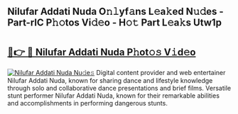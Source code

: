 ## Nilufar Addati Nuda O𝚗𝚕yf𝚊ns L𝚎a𝚔ed N𝚞𝚍es - Part-rlC P𝚑𝚘tos Vi𝚍𝚎o - H𝚘𝚝 Part L𝚎a𝚔s Utw1p

# <h2><a href="http://kf2mbio.oniu.top/?m=Nilufar+Addati+Nuda">🔗👉 🔴 Nilufar Addati Nuda P𝚑ot𝚘𝚜 V𝚒d𝚎o</a></h2>

[![Nilufar Addati Nuda Nu𝚍e𝚜](https://i.imgur.com/0qMVB7G.gif)](http://kf2mbio.oniu.top/?m=Nilufar+Addati+Nuda)
Digital content provider and web entertainer Nilufar Addati Nuda, known for sharing dance and lifestyle knowledge through solo and collaborative dance presentations and brief films. Versatile stunt performer Nilufar Addati Nuda, known for their remarkable abilities and accomplishments in performing dangerous stunts.  
